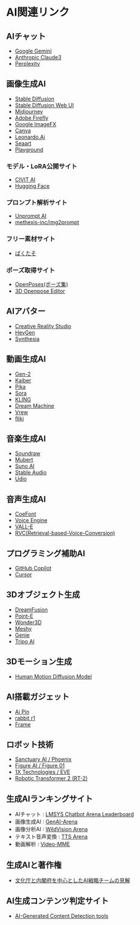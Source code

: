 # AI関連リンク

## AIチャット

- [Google Gemini](https://gemini.google.com/)
- [Anthropic Claude3](https://claude.ai/)
- [Perplexity](https://perplexity.ai/)

## 画像生成AI

- [Stable Diffusion](https://ja.stability.ai/stable-diffusion)
- [Stable Diffusion Web UI](https://github.com/AUTOMATIC1111/stable-diffusion-webui)
- [Midjourney](https://www.midjourney.com/home/)
- [Adobe Firefly](https://www.adobe.com/jp/sensei/generative-ai/firefly.html)
- [Google ImageFX](https://aitestkitchen.withgoogle.com/tools/image-fx)
- [Canva](https://www.canva.com/ja_jp/)
- [Leonardo.Ai](https://leonardo.ai/)
- [Seaart](https://www.seaart.ai/)
- [Playground](https://playground.com/)

### モデル・LoRA公開サイト

- [CIVIT AI](https://civitai.com/)
- [Hugging Face](https://huggingface.co/)

### プロンプト解析サイト

- [Unprompt AI](https://unprompt.ai/)
- [methexis-inc/img2prompt](https://replicate.com/methexis-inc/img2prompt)

### フリー素材サイト

- [ぱくたそ](https://www.pakutaso.com/)

### ポーズ取得サイト

- [OpenPoses\(ポーズ集\)](https://openposes.com/)
- [3D Openpose Editor](https://zhuyu1997.github.io/open-pose-editor/)

## AIアバター

- [Creative Reality Studio](https://www.d-id.com/creative-reality-studio/)
- [HeyGen](https://www.heygen.com/)
- [Synthesia](https://www.synthesia.io/)

## 動画生成AI

- [Gen-2](https://research.runwayml.com/gen2)
- [Kaiber](https://kaiber.ai/)
- [Pika](https://pika.art/)
- [Sora](https://openai.com/sora)
- [KLING](https://kling.kuaishou.com/en)
- [Dream Machine](https://lumalabs.ai/dream-machine)
- [Vrew](https://vrew.voyagerx.com/ja/)
- [fliki](https://fliki.ai/)

## 音楽生成AI

- [Soundraw](https://soundraw.io/ja)
- [Mubert](https://mubert.com/)
- [Suno AI](https://www.suno.ai/)
- [Stable Audio](https://www.stableaudio.com/)
- [Udio](https://www.udio.com/)

## 音声生成AI

- [CoeFont](https://coefont.cloud/)
- [Voice Engine](https://voicengine.ai/)
- [VALL-E](https://www.microsoft.com/en-us/research/project/vall-e-x/)
- [RVC(Retrieval-based-Voice-Conversion)](https://github.com/RVC-Project/Retrieval-based-Voice-Conversion-WebUI)

## プログラミング補助AI

- [GitHub Copilot](https://github.com/features/copilot)
- [Cursor](https://cursor.sh/)

## 3Dオブジェクト生成

- [DreamFusion](https://dreamfusion3d.github.io/)
- [Point-E](https://github.com/openai/point-e)
- [Wonder3D](https://github.com/xxlong0/Wonder3D/)
- [Meshy](https://www.meshy.ai/)
- [Genie](https://lumalabs.ai/genie)
- [Tripo AI](https://www.tripo3d.ai)

## 3Dモーション生成

- [Human Motion Diffusion Model](https://guytevet.github.io/mdm-page/)

## AI搭載ガジェット

- [Ai Pin](https://humane.com/aipin)
- [rabbit r1](https://www.rabbit.tech/)
- [Frame](https://brilliant.xyz/)

## ロボット技術

- [Sanctuary AI / Phoenix](https://sanctuary.ai/resources/news/sanctuary-ai-unveils-the-next-generation-of-ai-robotics/)
- [Figure AI / Figure 01](https://www.figure.ai/)
- [1X Technologies / EVE](https://www.1x.tech/androids/eve)
- [Robotic Transformer 2 (RT-2)](https://deepmind.google/discover/blog/rt-2-new-model-translates-vision-and-language-into-action/)

## 生成AIランキングサイト

- AIチャット : [LMSYS Chatbot Arena Leaderboard](https://huggingface.co/spaces/lmsys/chatbot-arena-leaderboard)
- 画像生成AI : [GenAI-Arena](https://huggingface.co/spaces/TIGER-Lab/GenAI-Arena)
- 画像分析AI : [WildVision Arena](https://huggingface.co/spaces/WildVision/vision-arena)
- テキスト音声変換 : [TTS Arena](https://huggingface.co/spaces/TTS-AGI/TTS-Arena)
- 動画解析 : [Video-MME](https://video-mme.github.io/home_page.html#leaderboard)

## 生成AIと著作権

- [文化庁と内閣府を中心としたAI戦略チームの見解](https://www8.cao.go.jp/cstp/ai/ai_team/3kai/shiryo.pdf)

## AI生成コンテンツ判定サイト

- [AI-Generated Content Detection tools](https://hivemoderation.com/ai-generated-content-detection
)

